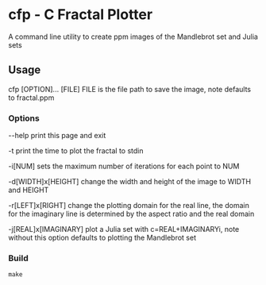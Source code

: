 # cfp - C Fractal Plotter

A command line utility to create ppm images of the Mandlebrot set and Julia sets

## Usage

cfp [OPTION]... [FILE]
	FILE is the file path to save the image, note defaults to fractal.ppm

### Options

--help
	print this page and exit

-t
	print the time to plot the fractal to stdin

-i[NUM]
	sets the maximum number of iterations for each point to NUM

-d[WIDTH]x[HEIGHT]
	change the width and height of the image to WIDTH and HEIGHT

-r[LEFT]x[RIGHT]
	change the plotting domain for the real line, the domain for the
	imaginary line is determined by the aspect ratio and the real domain

-j[REAL]x[IMAGINARY]
	plot a Julia set with c=REAL+IMAGINARYi, note without this option 
	defaults to plotting the Mandlebrot set

### Build

```
make
```

